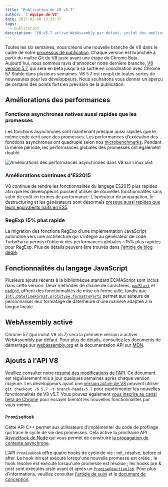 ```yaml
---
title: "Publication de V8 v5.7"
author: 'l'équipe de V8'
date: 2017-02-06 13:33:37
tags:
  - publication
description: "V8 v5.7 active WebAssembly par défaut, inclut des améliorations de performance et un support accru des fonctionnalités du langage ECMAScript."
---
```

Toutes les six semaines, nous créons une nouvelle branche de V8 dans le cadre de notre [processus de publication](/docs/release-process). Chaque version est branchée à partir du maître Git de V8 juste avant une étape de Chrome Beta. Aujourd'hui, nous sommes ravis d'annoncer notre dernière branche, [V8 version 5.7](https://chromium.googlesource.com/v8/v8.git/+log/branch-heads/5.7), qui sera en bêta jusqu'à sa sortie en coordination avec Chrome 57 Stable dans plusieurs semaines. V8 5.7 est rempli de toutes sortes de nouveautés pour les développeurs. Nous souhaitons vous donner un aperçu de certains des points forts en prévision de la publication.

<!--truncate-->
## Améliorations des performances

### Fonctions asynchrones natives aussi rapides que les promesses

Les fonctions asynchrones sont maintenant presque aussi rapides que le même code écrit avec des promesses. Les performances d'exécution des fonctions asynchrones ont quadruplé selon nos [microbenchmarks](https://codereview.chromium.org/2577393002). Pendant la même période, les performances globales des promesses ont également doublé.

![Améliorations des performances asynchrones dans V8 sur Linux x64](/_img/v8-release-57/async.png)

### Améliorations continues d'ES2015

V8 continue de rendre les fonctionnalités du langage ES2015 plus rapides afin que les développeurs puissent utiliser de nouvelles fonctionnalités sans subir de coût en termes de performance. L'opérateur de propagation, le destructuring et les générateurs sont désormais [presque aussi rapides que leurs équivalents naïfs en ES5](https://fhinkel.github.io/six-speed/).

### RegExp 15% plus rapide

La migration des fonctions RegExp d'une implémentation JavaScript autonome vers une architecture qui s'intègre au générateur de code TurboFan a permis d'obtenir des performances globales ~15% plus rapides pour RegExp. Plus de détails peuvent être trouvés dans [l'article de blog dédié](/blog/speeding-up-regular-expressions).

## Fonctionnalités du langage JavaScript

Plusieurs ajouts récents à la bibliothèque standard ECMAScript sont inclus dans cette version. Deux méthodes de chaîne de caractères, [`padStart`](https://developer.mozilla.org/en-US/docs/Web/JavaScript/Reference/Global_Objects/String/padStart) et [`padEnd`](https://developer.mozilla.org/en-US/docs/Web/JavaScript/Reference/Global_Objects/String/padEnd), offrent des fonctionnalités de mise en forme utile, tandis que [`Intl.DateTimeFormat.prototype.formatToParts`](https://developer.mozilla.org/en-US/docs/Web/JavaScript/Reference/Global_Objects/DateTimeFormat/formatToParts) permet aux auteurs de personnaliser leur formatage de date/heure d'une manière adaptée à la langue locale.

## WebAssembly activé

Chrome 57 (qui inclut V8 v5.7) sera la première version à activer WebAssembly par défaut. Pour plus de détails, consultez les documents de démarrage sur [webassembly.org](http://webassembly.org/) et la documentation API sur [MDN](https://developer.mozilla.org/en-US/docs/WebAssembly/API).

## Ajouts à l'API V8

Veuillez consulter notre [résumé des modifications de l'API](https://docs.google.com/document/d/1g8JFi8T_oAE_7uAri7Njtig7fKaPDfotU6huOa1alds/edit). Ce document est régulièrement mis à jour quelques semaines après chaque version majeure. Les développeurs ayant une [version active de V8](/docs/source-code#using-git) peuvent utiliser `git checkout -b 5.7 -t branch-heads/5.7` pour expérimenter les nouvelles fonctionnalités de V8 v5.7. Vous pouvez également [vous inscrire au canal bêta de Chrome](https://www.google.com/chrome/browser/beta.html) pour essayer bientôt les nouvelles fonctionnalités par vous-même.

### `PromiseHook`

Cette API C++ permet aux utilisateurs d'implémenter du code de profilage qui trace le cycle de vie des promesses. Cela active la prochaine API [AsyncHook de Node](https://github.com/nodejs/node-eps/pull/18) qui vous permet de construire [la propagation de contexte asynchrone](https://docs.google.com/document/d/1tlQ0R6wQFGqCS5KeIw0ddoLbaSYx6aU7vyXOkv-wvlM/edit#).

L'API `PromiseHook` offre quatre hooks de cycle de vie : init, resolve, before et after. Le hook init est exécuté lorsqu'une nouvelle promesse est créée ; le hook resolve est exécuté lorsqu'une promesse est résolue ; les hooks pre & post sont exécutés juste avant et après un [`PromiseReactionJob`](https://tc39.es/ecma262/#sec-promisereactionjob). Pour plus d'informations, veuillez consulter [l'article de suivi](https://bugs.chromium.org/p/v8/issues/detail?id=4643) et le [document de conception](https://docs.google.com/document/d/1rda3yKGHimKIhg5YeoAmCOtyURgsbTH_qaYR79FELlk/edit).
